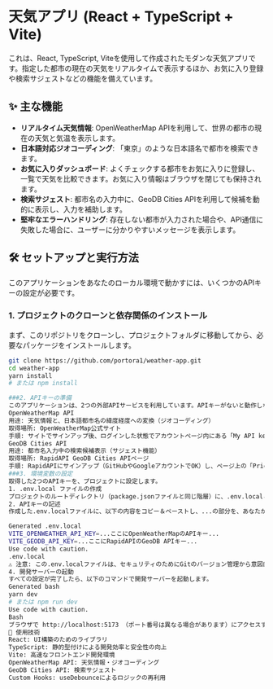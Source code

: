 # 天気アプリ (React + TypeScript + Vite)

これは、React, TypeScript, Viteを使用して作成されたモダンな天気アプリです。指定した都市の現在の天気をリアルタイムで表示するほか、お気に入り登録や検索サジェストなどの機能を備えています。

## ✨ 主な機能

*   **リアルタイム天気情報**: OpenWeatherMap APIを利用して、世界の都市の現在の天気と気温を表示します。
*   **日本語対応ジオコーディング**: 「東京」のような日本語名で都市を検索できます。
*   **お気に入りダッシュボード**: よくチェックする都市をお気に入りに登録し、一覧で天気を比較できます。お気に入り情報はブラウザを閉じても保持されます。
*   **検索サジェスト**: 都市名の入力中に、GeoDB Cities APIを利用して候補を動的に表示し、入力を補助します。
*   **堅牢なエラーハンドリング**: 存在しない都市が入力された場合や、API通信に失敗した場合に、ユーザーに分かりやすいメッセージを表示します。

## 🛠️ セットアップと実行方法

このアプリケーションをあなたのローカル環境で動かすには、いくつかのAPIキーの設定が必要です。

### 1. プロジェクトのクローンと依存関係のインストール

まず、このリポジトリをクローンし、プロジェクトフォルダに移動してから、必要なパッケージをインストールします。

```bash
git clone https://github.com/portora1/weather-app.git
cd weather-app
yarn install
# または npm install

###2. APIキーの準備
このアプリケーションは、2つの外部APIサービスを利用しています。APIキーがないと動作しないため、以下の手順に従って取得と設定を行ってください。
OpenWeatherMap API
用途: 天気情報と、日本語都市名の緯度経度への変換（ジオコーディング）
取得場所: OpenWeatherMap公式サイト
手順: サイトでサインアップ後、ログインした状態でアカウントページ内にある「My API keys」メニューから取得できます。
GeoDB Cities API
用途: 都市名入力中の検索候補表示（サジェスト機能）
取得場所: RapidAPI GeoDB Cities APIページ
手順: RapidAPIにサインアップ（GitHubやGoogleアカウントでOK）し、ページ上の「Pricing」タブから無料の「Basic」プランにサブスクライブ（Subscribe）してください。その後、「Endpoints」タブに戻ると、X-RapidAPI-Keyとしてキーが表示されます。
###3. 環境変数の設定
取得した2つのAPIキーを、プロジェクトに設定します。
1. .env.local ファイルの作成
プロジェクトのルートディレクトリ（package.jsonファイルと同じ階層）に、.env.localという名前のファイルを新しく作成してください。
2. APIキーの記述
作成した.env.localファイルに、以下の内容をコピー＆ペーストし、...の部分を、あなたが取得した実際のAPIキーに置き換えてください。

Generated .env.local
VITE_OPENWEATHER_API_KEY=...ここにOpenWeatherMapのAPIキー...
VITE_GEODB_API_KEY=...ここにRapidAPIのGeoDB APIキー...
Use code with caution.
.env.local
⚠️ 注意: この.env.localファイルは、セキュリティのためにGitのバージョン管理から意図的に除外されています。APIキーなどの秘密の情報をGitHubに絶対にアップロードしないでください。
4. 開発サーバーの起動
すべての設定が完了したら、以下のコマンドで開発サーバーを起動します。
Generated bash
yarn dev
# または npm run dev
Use code with caution.
Bash
ブラウザで http://localhost:5173 （ポート番号は異なる場合があります）にアクセスすると、アプリケーションが表示されます。
🚀 使用技術
React: UI構築のためのライブラリ
TypeScript: 静的型付けによる開発効率と安全性の向上
Vite: 高速なフロントエンド開発環境
OpenWeatherMap API: 天気情報・ジオコーディング
GeoDB Cities API: 検索サジェスト
Custom Hooks: useDebounceによるロジックの再利用